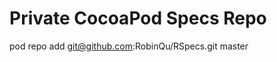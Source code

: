 Private CocoaPod Specs Repo
===========================


  pod repo add git@github.com:RobinQu/RSpecs.git master